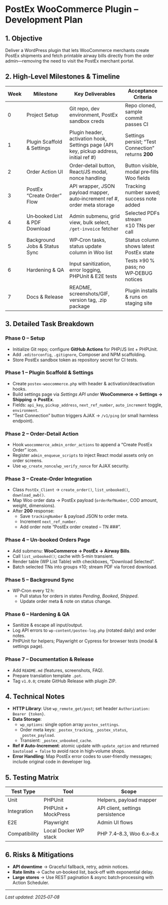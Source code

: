 
# PostEx WooCommerce Plugin – Development Plan

## 1. Objective
Deliver a WordPress plugin that lets WooCommerce merchants create PostEx shipments and fetch printable airway bills directly from the order admin—removing the need to visit the PostEx merchant portal.

## 2. High‑Level Milestones & Timeline

| Week | Milestone | Key Deliverables | Acceptance Criteria |
|------|-----------|-----------------|---------------------|
| 0 | Project Setup | Git repo, dev environment, PostEx sandbox creds | Repo cloned, sample commit passes CI |
| 1 | Plugin Scaffold & Settings | Plugin header, activation hook, Settings page (API key, pickup address, initial ref #) | Settings persist; “Test Connection” returns **200** |
| 2 | Order Action UI | Order‑detail button, React/JS modal, nonce handling | Button visible, modal pre‑fills Woo fields |
| 3 | PostEx “Create Order” Flow | API wrapper, JSON payload mapper, auto‑increment ref #, order meta storage | Tracking number saved; success note added |
| 4 | Un‑booked List & PDF Download | Admin submenu, grid view, bulk select, `/get-invoice` fetcher | Selected PDFs stream ≤10 TNs per call |
| 5 | Background Jobs & Status Sync | WP‑Cron tasks, status update column in Woo list | Status column shows latest PostEx state |
| 6 | Hardening & QA | Input sanitization, error logging, PHPUnit & E2E tests | Tests ≥90 % pass; no WP‑DEBUG notices |
| 7 | Docs & Release | README, screenshots/GIF, version tag, .zip package | Plugin installs & runs on staging site |

## 3. Detailed Task Breakdown

### Phase 0 – Setup
- Initialize Git repo; configure **GitHub Actions** for PHP/JS lint + PHPUnit.
- Add `.editorconfig`, `.gitignore`, Composer and NPM scaffolding.
- Store PostEx sandbox token as repository secret for CI tests.

### Phase 1 – Plugin Scaffold & Settings
- Create `postex-woocommerce.php` with header & activation/deactivation hooks.
- Build settings page via *Settings API* under **WooCommerce → Settings → Shipping → PostEx**.
- Fields: `api_key`, `pickup_address`, `next_ref_number`, `auto_increment` toggle, `environment`.
- “Test Connection” button triggers AJAX → `/v1/ping` (or small harmless endpoint).

### Phase 2 – Order‑Detail Action
- Hook `woocommerce_admin_order_actions` to append a “Create PostEx Order” icon.
- Register `admin_enqueue_scripts` to inject React modal assets only on order screens.
- Use `wp_create_nonce`/`wp_verify_nonce` for AJAX security.

### Phase 3 – Create‑Order Integration
- Class `PostEx_Client` → `create_order()`, `list_unbooked()`, `download_awb()`.
- Map Woo order data → PostEx payload (`orderRefNumber`, COD amount, weight, dimensions).
- After **200** response:
  - Save `trackingNumber` & payload JSON to order meta.
  - Increment `next_ref_number`.
  - Add order note “PostEx order created – TN ###”.

### Phase 4 – Un‑booked Orders Page
- Add submenu: **WooCommerce → PostEx → Airway Bills**.
- Call `list_unbooked()`; cache with 5‑min transient.
- Render table (WP List Table) with checkboxes, “Download Selected”.
- Batch selected TNs into groups ≤10; stream PDF via forced download.

### Phase 5 – Background Sync
- WP‑Cron every 12 h:
  - Pull status for orders in states *Pending*, *Booked*, *Shipped*.
  - Update order meta & note on status change.

### Phase 6 – Hardening & QA
- Sanitize & escape all input/output.
- Log API errors to `wp-content/postex‑log.php` (rotated daily) and order notes.
- PHPUnit for helpers; Playwright or Cypress for browser tests (modal & settings page).

### Phase 7 – Documentation & Release
- Add `README.md` (features, screenshots, FAQ).
- Prepare translation template `.pot`.
- Tag `v1.0.0`; create GitHub Release with plugin ZIP.

## 4. Technical Notes

- **HTTP Library**: Use `wp_remote_get/post`; set header `Authorization: Bearer {token}`.
- **Data Storage**:
  - `wp_options`: single option array `postex_settings`.
  - Order meta keys: `_postex_tracking`, `_postex_status`, `_postex_payload`.
  - Transient: `_postex_unbooked_cache`.
- **Ref # Auto‑Increment**: atomic update with `update_option` and returned `$autoload = false` to avoid race in high‑volume shops.
- **Error Handling**: Map PostEx error codes to user‑friendly messages; include original code in developer log.

## 5. Testing Matrix

| Test Type | Tool | Scope |
|-----------|------|-------|
| Unit | PHPUnit | Helpers, payload mapper |
| Integration | PHPUnit + MockPress | API client, settings persistence |
| E2E | Playwright | Admin UI flows |
| Compatibility | Local Docker WP stack | PHP 7.4–8.3, Woo 6.x–8.x |

## 6. Risks & Mitigations
- **API downtime** → Graceful fallback, retry, admin notices.
- **Rate limits** → Cache un‑booked list, back‑off with exponential delay.
- **Large stores** → Use REST pagination & async batch‑processing with Action Scheduler.

---

_Last updated: 2025‑07‑08_
